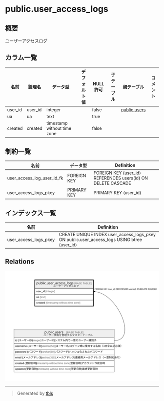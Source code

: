 # public.user_access_logs

## 概要

ユーザーアクセスログ

## カラム一覧

| 名前 | 論理名 | データ型 | デフォルト値 | NULL許可 | 子テーブル | 親テーブル | コメント |
| ---- | ------ | -------- | ------------ | -------- | ---------- | ---------- | -------- |
| user_id | user_id | integer |  | false |  | [public.users](public.users.md) |  |
| ua | ua | text |  | true |  |  |  |
| created | created | timestamp without time zone |  | false |  |  |  |

## 制約一覧

| 名前 | データ型 | Definition |
| ---- | ---- | ---------- |
| user_access_log_user_id_fk | FOREIGN KEY | FOREIGN KEY (user_id) REFERENCES users(id) ON DELETE CASCADE |
| user_access_logs_pkey | PRIMARY KEY | PRIMARY KEY (user_id) |

## インデックス一覧

| 名前 | Definition |
| ---- | ---------- |
| user_access_logs_pkey | CREATE UNIQUE INDEX user_access_logs_pkey ON public.user_access_logs USING btree (user_id) |

## Relations

![er](public.user_access_logs.svg)

---

> Generated by [tbls](https://github.com/k1LoW/tbls)
